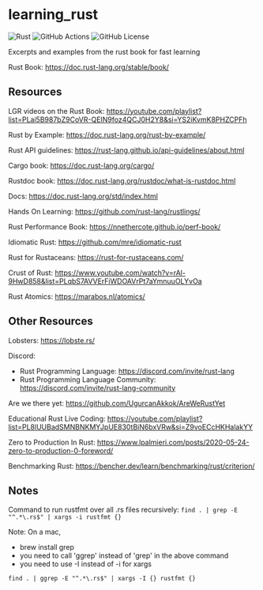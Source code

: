 # learning_rust

![Rust](https://img.shields.io/badge/rust-1.75+-orange.svg)
![GitHub Actions](https://img.shields.io/github/actions/workflow/status/thebsv/learning_rust/rust.yml)
![GitHub License](https://img.shields.io/github/license/thebsv/learning_rust?color=blue)

Excerpts and examples from the rust book for fast learning

Rust Book: 
https://doc.rust-lang.org/stable/book/


## Resources

LGR videos on the Rust Book: 
https://youtube.com/playlist?list=PLai5B987bZ9CoVR-QEIN9foz4QCJ0H2Y8&si=YS2iKvmK8PHZCPFh

Rust by Example: 
https://doc.rust-lang.org/rust-by-example/

Rust API guidelines: 
https://rust-lang.github.io/api-guidelines/about.html

Cargo book: 
https://doc.rust-lang.org/cargo/

Rustdoc book: 
https://doc.rust-lang.org/rustdoc/what-is-rustdoc.html

Docs: 
https://doc.rust-lang.org/std/index.html

Hands On Learning: 
https://github.com/rust-lang/rustlings/

Rust Performance Book:
https://nnethercote.github.io/perf-book/

Idiomatic Rust:
https://github.com/mre/idiomatic-rust

Rust for Rustaceans:
https://rust-for-rustaceans.com/

Crust of Rust:
https://www.youtube.com/watch?v=rAl-9HwD858&list=PLqbS7AVVErFiWDOAVrPt7aYmnuuOLYvOa

Rust Atomics:
https://marabos.nl/atomics/

## Other Resources

Lobsters: 
https://lobste.rs/

Discord: 
* Rust Programming Language: https://discord.com/invite/rust-lang
* Rust Programming Language Community: https://discord.com/invite/rust-lang-community

Are we there yet: 
https://github.com/UgurcanAkkok/AreWeRustYet

Educational Rust Live Coding:
https://youtube.com/playlist?list=PL8lUUBadSMNBNKMYJpUE830tBiN6bxVRw&si=Z9voECcHKHalakYY

Zero to Production In Rust: 
https://www.lpalmieri.com/posts/2020-05-24-zero-to-production-0-foreword/

Benchmarking Rust: 
https://bencher.dev/learn/benchmarking/rust/criterion/


## Notes

Command to run rustfmt over all .rs files recursively:
`find . | grep -E "^.*\.rs$" | xargs -i rustfmt {}`

Note: 
On a mac,
* brew install grep
* you need to call 'ggrep' instead of 'grep' in the above command
* you need to use -I instead of -i for xargs

`find . | ggrep -E "^.*\.rs$" | xargs -I {} rustfmt {}`
